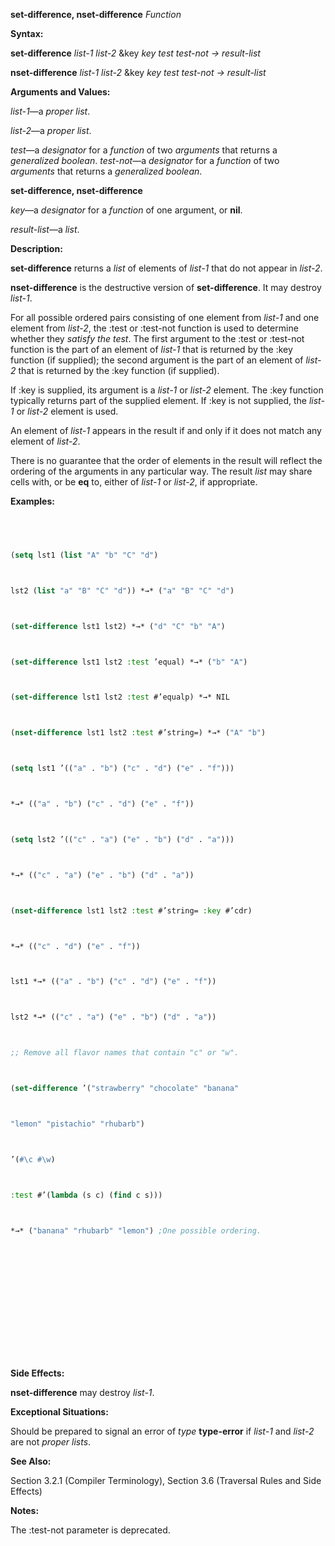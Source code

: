 **set-difference, nset-difference** *Function* 



**Syntax:** 



**set-difference** *list-1 list-2* &key *key test test-not → result-list* 



**nset-difference** *list-1 list-2* &key *key test test-not → result-list* 



**Arguments and Values:** 



*list-1*—a *proper list*. 



*list-2*—a *proper list*. 



*test*—a *designator* for a *function* of two *arguments* that returns a *generalized boolean*. *test-not*—a *designator* for a *function* of two *arguments* that returns a *generalized boolean*. 







 



 



**set-difference, nset-difference** 



*key*—a *designator* for a *function* of one argument, or **nil**. 



*result-list*—a *list*. 



**Description:** 



**set-difference** returns a *list* of elements of *list-1* that do not appear in *list-2*. 



**nset-difference** is the destructive version of **set-difference**. It may destroy *list-1*. 



For all possible ordered pairs consisting of one element from *list-1* and one element from *list-2*, the :test or :test-not function is used to determine whether they *satisfy the test*. The first argument to the :test or :test-not function is the part of an element of *list-1* that is returned by the :key function (if supplied); the second argument is the part of an element of *list-2* that is returned by the :key function (if supplied). 



If :key is supplied, its argument is a *list-1* or *list-2* element. The :key function typically returns part of the supplied element. If :key is not supplied, the *list-1* or *list-2* element is used. 



An element of *list-1* appears in the result if and only if it does not match any element of *list-2*. 



There is no guarantee that the order of elements in the result will reflect the ordering of the arguments in any particular way. The result *list* may share cells with, or be **eq** to, either of *list-1* or *list-2*, if appropriate. 



**Examples:**
```lisp
 



(setq lst1 (list "A" "b" "C" "d") 



lst2 (list "a" "B" "C" "d")) *→* ("a" "B" "C" "d") 



(set-difference lst1 lst2) *→* ("d" "C" "b" "A") 



(set-difference lst1 lst2 :test ’equal) *→* ("b" "A") 



(set-difference lst1 lst2 :test #’equalp) *→* NIL 



(nset-difference lst1 lst2 :test #’string=) *→* ("A" "b") 



(setq lst1 ’(("a" . "b") ("c" . "d") ("e" . "f"))) 



*→* (("a" . "b") ("c" . "d") ("e" . "f")) 



(setq lst2 ’(("c" . "a") ("e" . "b") ("d" . "a"))) 



*→* (("c" . "a") ("e" . "b") ("d" . "a")) 



(nset-difference lst1 lst2 :test #’string= :key #’cdr) 



*→* (("c" . "d") ("e" . "f")) 



lst1 *→* (("a" . "b") ("c" . "d") ("e" . "f")) 



lst2 *→* (("c" . "a") ("e" . "b") ("d" . "a")) 



;; Remove all flavor names that contain "c" or "w". 



(set-difference ’("strawberry" "chocolate" "banana" 



"lemon" "pistachio" "rhubarb") 



’(#\c #\w) 



:test #’(lambda (s c) (find c s))) 



*→* ("banana" "rhubarb" "lemon") ;One possible ordering. 







 



 




```
**Side Effects:** 



**nset-difference** may destroy *list-1*. 



**Exceptional Situations:** 



Should be prepared to signal an error of *type* **type-error** if *list-1* and *list-2* are not *proper lists*. 



**See Also:** 



Section 3.2.1 (Compiler Terminology), Section 3.6 (Traversal Rules and Side Effects) 



**Notes:** 



The :test-not parameter is deprecated. 



